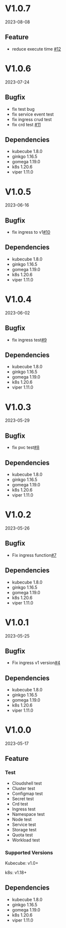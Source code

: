 # V1.0.7

2023-08-08

## Feature
- reduce execute time [#12](https://github.com/kubecube-io/kubecube-e2e/pull/12)

# V1.0.6

2023-07-24

## Bugfix
- fix test bug
- fix service event test
- fix ingress crud test
- fix crd test [#11](https://github.com/kubecube-io/kubecube-e2e/pull/11)

## Dependencies


- kubecube 1.8.0
- ginkgo 1.16.5
- gomega 1.19.0
- k8s 1.20.6
- viper 1.11.0


# V1.0.5

2023-06-16

## Bugfix
- fix ingress to v1[#10](https://github.com/kubecube-io/kubecube-e2e/pull/10)

## Dependencies


- kubecube 1.8.0
- ginkgo 1.16.5
- gomega 1.19.0
- k8s 1.20.6
- viper 1.11.0


# V1.0.4

2023-06-02

## Bugfix
- fix ingress test[#9](https://github.com/kubecube-io/kubecube-e2e/pull/9)

## Dependencies


- kubecube 1.8.0
- ginkgo 1.16.5
- gomega 1.19.0
- k8s 1.20.6
- viper 1.11.0

# V1.0.3

2023-05-29

## Bugfix
- fix pvc test[#8](https://github.com/kubecube-io/kubecube-e2e/pull/8)

## Dependencies


- kubecube 1.8.0
- ginkgo 1.16.5
- gomega 1.19.0
- k8s 1.20.6
- viper 1.11.0


# V1.0.2

2023-05-26

## Bugfix
- Fix ingress function[#7](https://github.com/kubecube-io/kubecube-e2e/pull/7)

## Dependencies


- kubecube 1.8.0
- ginkgo 1.16.5
- gomega 1.19.0
- k8s 1.20.6
- viper 1.11.0


# V1.0.1

2023-05-25

## Bugfix
- Fix ingress v1 version[#4](https://github.com/kubecube-io/kubecube-e2e/pull/4)

## Dependencies


- kubecube 1.8.0
- ginkgo 1.16.5
- gomega 1.19.0
- k8s 1.20.6
- viper 1.11.0

# V1.0.0

2023-05-17

## Feature

### Test

- Cloudshell test
- Cluster test
- Configmap test
- Secret test
- Crd test
- Ingress test
- Namespace test
- Node test
- Service test
- Storage test
- Quota test
- Workload test

### Supported Versions

Kubecube: v1.0+

k8s: v1.18+

## Dependencies


- kubecube 1.8.0
- ginkgo 1.16.5
- gomega 1.19.0
- k8s 1.20.6
- viper 1.11.0